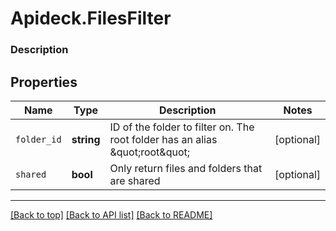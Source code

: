 # Apideck.FilesFilter

### Description

## Properties
Name | Type | Description | Notes
------------ | ------------- | ------------- | -------------
`folder_id` | **string** | ID of the folder to filter on. The root folder has an alias \&quot;root\&quot; | [optional] 
`shared` | **bool** | Only return files and folders that are shared | [optional] 





---

[[Back to top]](#) [[Back to API list]](../../../../README.md#documentation-for-api-endpoints) [[Back to README]](../../../../README.md)


